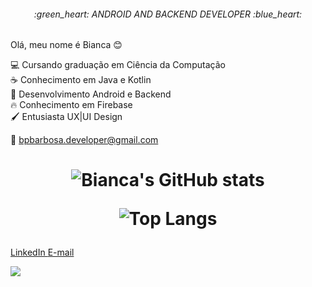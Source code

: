 ﻿<h6 align="center">:green_heart: ANDROID AND BACKEND DEVELOPER :blue_heart:</h6>

Olá, meu nome é Bianca :blush: <br>

:computer: Cursando graduação em Ciência da Computação  <br>
:coffee:  Conhecimento em Java e Kotlin <br>
:iphone:  Desenvolvimento Android e Backend <br>
🔥 Conhecimento em Firebase <br>
🖌️ Entusiasta UX|UI Design

:email: bpbarbosa.developer@gmail.com

<h1 align="center">

![Bianca's GitHub stats](https://github-readme-stats.vercel.app/api?username=biancapb&hide=prs,issues&theme=tokyonight&border_radius=15&hide_border=true)

![Top Langs](https://github-readme-stats.vercel.app/api/top-langs/?username=biancapb&layout=compact&theme=tokyonight&border_radius=15&hide_border=true)

</h1>

<a href="https://www.linkedin.com/in/biancapb/" target="_blank">LinkedIn </a>
<a href="mailto:bpbarbosa.developer@gmail.com" target="_blank">E-mail </a>

![](https://komarev.com/ghpvc/?username=your-github-biancapb) 

<!--
**biancapb/biancapb** is a ✨ _special_ ✨ repository because its `README.md` (this file) appears on your GitHub profile.

Here are some ideas to get you started:

- 🔭 I’m currently working on ...
- 🌱 I’m currently learning ...
- 👯 I’m looking to collaborate on ...
- 🤔 I’m looking for help with ...
- 💬 Ask me about ...
- 📫 How to reach me: ...
- 😄 Pronouns: ...
- ⚡ Fun fact: ...
-->

